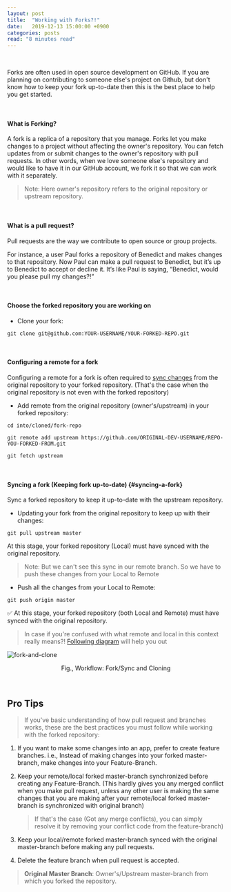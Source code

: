```yaml
---
layout: post
title:  "Working with Forks?!"
date:   2019-12-13 15:00:00 +0900
categories: posts
read: "8 minutes read"
---
```


<br/>

Forks are often used in open source development on GitHub. If you are planning on contributing to someone else's project on Github, but don't know how to keep your fork up-to-date then this is the best place to help you get started.

<br/>

#### What is Forking?

A fork is a replica of a repository that you manage. Forks let you make changes to a project without affecting the owner's repository. You can fetch updates from or submit changes to the owner's repository with pull requests. In other words, when we love someone else's repository and would like to have it in our GitHub account, we fork it so that we can work with it separately.

> Note: Here owner's repository refers to the original repository or upstream repository.

<br/>

#### What is a pull request?

Pull requests are the way we contribute to open source or group projects.

For instance, a user Paul forks a repository of Benedict and makes changes to that repository. Now Paul can make a pull request to Benedict, but it’s up to Benedict to accept or decline it. It’s like Paul is saying, “Benedict, would you please pull my changes?!”

<br/>

#### Choose the forked repository you are working on

* Clone your fork:

```
git clone git@github.com:YOUR-USERNAME/YOUR-FORKED-REPO.git	 
```

<br/>

#### Configuring a remote for a fork

Configuring a remote for a fork is often required to [sync changes](#syncing-a-fork) from the original repository to your forked repository. (That's the case when the original repository is not even with the forked repository)

* Add remote from the original repository (owner's/upstream) in your forked repository:

```
cd into/cloned/fork-repo

git remote add upstream https://github.com/ORIGINAL-DEV-USERNAME/REPO-YOU-FORKED-FROM.git

git fetch upstream
```

<br/>

#### Syncing a fork (Keeping fork up-to-date) {#syncing-a-fork}

Sync a forked repository to keep it up-to-date with the upstream repository.

* Updating your fork from the original repository to keep up with their changes:

```
git pull upstream master
```

At this stage, your forked repository (Local) must have synced with the original repository.
	
> Note: But we can't see this sync in our remote branch. So we have to push these changes from your Local to Remote
	
* Push all the changes from your Local to Remote:

```
git push origin master
``` 
	
✅ At this stage, your forked repository (both Local and Remote) must have synced with the original repository.

> In case if you're confused with what remote and local in this context really means?! [Following diagram](#fork-and-clone) will help you out

<img id="fork-and-clone" src="/assets/images/fork-and-clone.png" alt="fork-and-clone" style="max-width: 100%; display: block;
    margin: 0 auto;"/>
<p style="text-align: center">Fig., Workflow: Fork/Sync and Cloning</p> 

<br/>

## Pro Tips 

> If you've basic understanding of how pull request and branches works, these are the best practices you must follow while working with the forked repository:

1. If you want to make some changes into an app, prefer to create feature branches. i.e., Instead of making changes into your forked master-branch, make changes into your Feature-Branch.

2. Keep your remote/local forked master-branch synchronized before creating any Feature-Branch. (This hardly gives you any merged conflict when you make pull request, unless any other user is making the same changes that you are making after your remote/local forked master-branch is synchronized with original branch)
    
    > If that's the case (Got any merge conflicts), you can simply resolve it by removing your conflict code from the feature-branch)
  
3. Keep your local/remote forked master-branch synced with the original master-branch before making any pull requests.

4. Delete the feature branch when pull request is accepted.

> **Original Master Branch**: Owner's/Upstream master-branch from which you forked the repository.
